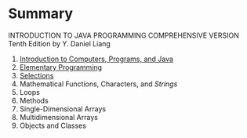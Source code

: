 # Summary

INTRODUCTION TO JAVA PROGRAMMING
COMPREHENSIVE VERSION Tenth Edition
by Y. Daniel Liang

01. [Introduction to Computers, Programs, and Java](./ch01.md)
02. [Elementary Programming](./ch02.md)
03. [Selections](./ch03.md)
04. Mathematical Functions, Characters, and *Strings*
05. Loops
06. Methods
07. Single-Dimensional Arrays
08. Multidimensional Arrays
09. Objects and Classes
